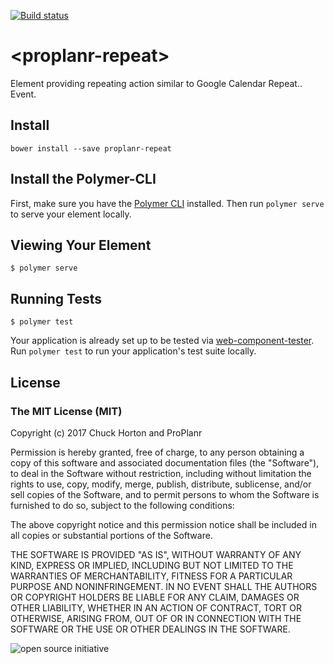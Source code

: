 [![Build status](https://travis-ci.org/proplanr/proplanr-repeat.svg?branch=master)](https://travis-ci.org/proplanr/proplanr-repeat)
<!-- [![Published on webcomponents.org](https://img.shields.io/badge/webcomponents.org-published-blue.svg)](https://www.webcomponents.org/element/ProPlanr/proplanr-repeat) -->

# \<proplanr-repeat\>

Element providing repeating action similar to Google Calendar Repeat.. Event.

## Install

    bower install --save proplanr-repeat

## Install the Polymer-CLI

First, make sure you have the [Polymer CLI](https://www.npmjs.com/package/polymer-cli) installed. Then run `polymer serve` to serve your element locally.

## Viewing Your Element

```
$ polymer serve
```

## Running Tests

```
$ polymer test
```

Your application is already set up to be tested via [web-component-tester](https://github.com/Polymer/web-component-tester). Run `polymer test` to run your application's test suite locally.

## License

### The MIT License (MIT)
Copyright (c) 2017 Chuck Horton and ProPlanr

Permission is hereby granted, free of charge, to any person obtaining a copy of this software and associated documentation files (the "Software"), to deal in the Software without restriction, including without limitation the rights to use, copy, modify, merge, publish, distribute, sublicense, and/or sell copies of the Software, and to permit persons to whom the Software is furnished to do so, subject to the following conditions:

The above copyright notice and this permission notice shall be included in all copies or substantial portions of the Software.

THE SOFTWARE IS PROVIDED "AS IS", WITHOUT WARRANTY OF ANY KIND, EXPRESS OR IMPLIED, INCLUDING BUT NOT LIMITED TO THE WARRANTIES OF MERCHANTABILITY, FITNESS FOR A PARTICULAR PURPOSE AND NONINFRINGEMENT. IN NO EVENT SHALL THE AUTHORS OR COPYRIGHT HOLDERS BE LIABLE FOR ANY CLAIM, DAMAGES OR OTHER LIABILITY, WHETHER IN AN ACTION OF CONTRACT, TORT OR OTHERWISE, ARISING FROM, OUT OF OR IN CONNECTION WITH THE SOFTWARE OR THE USE OR OTHER DEALINGS IN THE SOFTWARE.

![open source initiative](https://github.com/chuckh/polymer-quill/raw/master/images/open-source-initiative.png)
